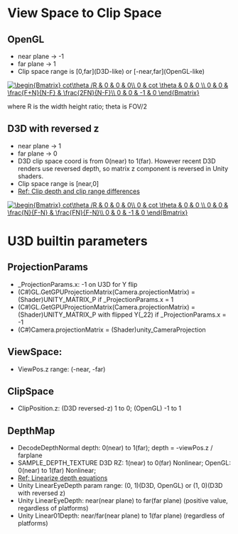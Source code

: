 # View Space to Clip Space
## OpenGL

* near plane -> -1
* far plane -> 1
* Clip space range is \[0,far\](D3D-like) or \[-near,far\](OpenGL-like)

<a href="https://www.codecogs.com/eqnedit.php?latex=\begin{Bmatrix}&space;cot\theta&space;/R&space;&&space;0&space;&&space;0&space;&&space;0\\&space;0&space;&&space;cot&space;\theta&space;&&space;0&space;&&space;0&space;\\&space;0&space;&&space;0&space;&&space;\frac{F&plus;N}{N-F}&space;&&space;\frac{2FN}{N-F}\\&space;0&space;&&space;0&space;&&space;-1&space;&&space;0&space;\end{Bmatrix}" target="_blank"><img src="https://latex.codecogs.com/gif.latex?\begin{Bmatrix}&space;cot\theta&space;/R&space;&&space;0&space;&&space;0&space;&&space;0\\&space;0&space;&&space;cot&space;\theta&space;&&space;0&space;&&space;0&space;\\&space;0&space;&&space;0&space;&&space;\frac{F&plus;N}{N-F}&space;&&space;\frac{2FN}{N-F}\\&space;0&space;&&space;0&space;&&space;-1&space;&&space;0&space;\end{Bmatrix}" title="\begin{Bmatrix} cot\theta /R & 0 & 0 & 0\\ 0 & cot \theta & 0 & 0 \\ 0 & 0 & \frac{F+N}{N-F} & \frac{2FN}{N-F}\\ 0 & 0 & -1 & 0 \end{Bmatrix}" /></a>

where R is the width height ratio; theta is FOV/2

## D3D with reversed z
* near plane -> 1
* far plane -> 0
* D3D clip space coord is from 0(near) to 1(far). However recent D3D renders use reversed depth, so matrix z component is reversed in Unity shaders.
* Clip space range is [near,0]
* [Ref: Clip depth and clip range differences](https://docs.unity3d.com/Manual//SL-PlatformDifferences.html)

<a href="https://www.codecogs.com/eqnedit.php?latex=\begin{Bmatrix}&space;cot\theta&space;/R&space;&&space;0&space;&&space;0&space;&&space;0\\&space;0&space;&&space;cot&space;\theta&space;&&space;0&space;&&space;0&space;\\&space;0&space;&&space;0&space;&&space;\frac{N}{F-N}&space;&&space;\frac{FN}{F-N}\\&space;0&space;&&space;0&space;&&space;-1&space;&&space;0&space;\end{Bmatrix}" target="_blank"><img src="https://latex.codecogs.com/gif.latex?\begin{Bmatrix}&space;cot\theta&space;/R&space;&&space;0&space;&&space;0&space;&&space;0\\&space;0&space;&&space;cot&space;\theta&space;&&space;0&space;&&space;0&space;\\&space;0&space;&&space;0&space;&&space;\frac{N}{F-N}&space;&&space;\frac{FN}{F-N}\\&space;0&space;&&space;0&space;&&space;-1&space;&&space;0&space;\end{Bmatrix}" title="\begin{Bmatrix} cot\theta /R & 0 & 0 & 0\\ 0 & cot \theta & 0 & 0 \\ 0 & 0 & \frac{N}{F-N} & \frac{FN}{F-N}\\ 0 & 0 & -1 & 0 \end{Bmatrix}" /></a>

# U3D builtin parameters
## ProjectionParams
* _ProjectionParams.x: -1 on U3D for Y flip
* (C#)GL.GetGPUProjectionMatrix(Camera.projectionMatrix) = (Shader)UNITY_MATRIX_P if _ProjectionParams.x = 1
* (C#)GL.GetGPUProjectionMatrix(Camera.projectionMatrix) = (Shader)UNITY_MATRIX_P with flipped Y(_22) if _ProjectionParams.x = -1
* (C#)Camera.projectionMatrix = (Shader)unity_CameraProjection

## ViewSpace:
* ViewPos.z range: (-near, -far)

## ClipSpace
* ClipPosition.z: (D3D reversed-z) 1 to 0; (OpenGL) -1 to 1

## DepthMap
* DecodeDepthNormal depth: 0(near) to 1(far); depth = -viewPos.z / farplane
* SAMPLE_DEPTH_TEXTURE D3D RZ: 1(near) to 0(far) Nonlinear; OpenGL: 0(near) to 1(far) Nonlinear;
* [Ref: Linearize depth equations](http://www.humus.name/temp/Linearize%20depth.txt)
* Unity LinearEyeDepth param range: (0, 1)(D3D, OpenGL) or (1, 0)(D3D with reversed z)
* Unity LinearEyeDepth: near(near plane) to far(far plane) (positive value, regardless of platforms)
* Unity Linear01Depth: near/far(near plane) to 1(far plane) (regardless of platforms)